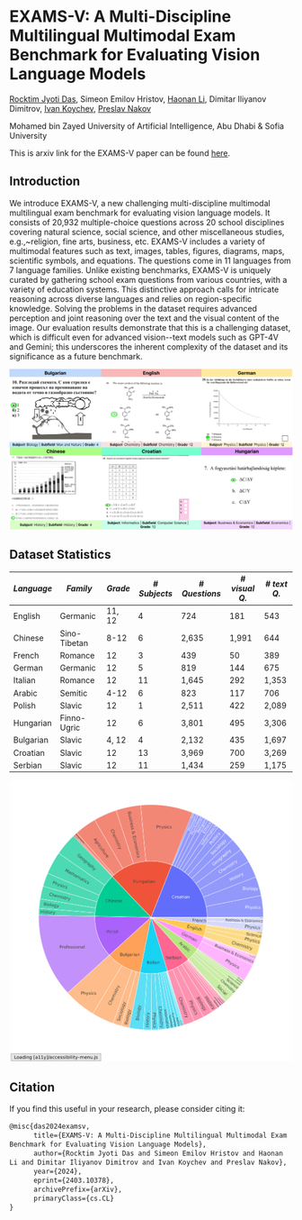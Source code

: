 # EXAMS-V: A Multi-Discipline Multilingual Multimodal Exam Benchmark for Evaluating Vision Language Models

[Rocktim Jyoti Das](https://rocktimjyotidas.github.io/), Simeon Emilov Hristov, [Haonan Li](https://haonan-li.github.io/), Dimitar Iliyanov Dimitrov,  [Ivan Koychev](https://scholar.google.com/citations?user=o5YAI9wAAAAJ&hl=en), [Preslav Nakov](https://mbzuai.ac.ae/study/faculty/preslav-nakov/)

Mohamed bin Zayed University of Artificial Intelligence, Abu Dhabi \& Sofia University

This is arxiv link for the EXAMS-V paper can be found [here](https://arxiv.org/pdf/2403.10378.pdf).

## Introduction
We introduce EXAMS-V, a new challenging multi-discipline multimodal multilingual exam benchmark for evaluating vision language models. It consists of  20,932 multiple-choice questions across 20 school disciplines covering natural science, social science, and other miscellaneous studies, e.g.,~religion, fine arts, business, etc. EXAMS-V includes a variety of multimodal features such as text, images, tables, figures, diagrams, maps, scientific symbols, and equations. The questions come in 11 languages from 7 language families. Unlike existing benchmarks, EXAMS-V is uniquely curated by gathering school exam questions from various countries, with a variety of education systems. This distinctive approach calls for intricate reasoning across diverse languages and relies on region-specific knowledge. Solving the problems in the dataset requires advanced perception and joint reasoning over the text and the visual content of the image. 
Our evaluation results demonstrate that this is a challenging dataset, which is difficult even for advanced vision--text models such as GPT-4V and Gemini; this underscores the inherent complexity of the dataset and its significance as a future benchmark.

![image](./images/language_samples-1.png)

## Dataset Statistics

| *Language* |*Family* | *Grade* | *\# Subjects* | *\# Questions* | *\# visual Q.* | *\# text Q.* |
|-------------------|-----------------|------------------------------------|------------------------------------------|-------------------------------------------|-------------------------------------------|-----------------------------------------|
| English           |  Germanic        | 11, 12                             | 4                                        | 724                                       | 181                                       | 543                                     |
| Chinese           | Sino-Tibetan    | 8-12                               | 6                                        | 2,635                                     | 1,991                                     | 644                                     |
| French            | Romance         | 12                                 | 3                                        | 439                                       | 50                                        | 389                                     |
| German            | Germanic        | 12                                 | 5                                        | 819                                       | 144                                       | 675                                     |
| Italian           | Romance         | 12                                 | 11                                       | 1,645                                     | 292                                       | 1,353                                   |
| Arabic            |  Semitic         | 4-12                               | 6                                        | 823                                       | 117                                       | 706                                     |
| Polish            | Slavic          | 12                                 | 1                                        | 2,511                                     | 422                                       | 2,089                                   |
| Hungarian         | Finno-Ugric     | 12                                 | 6                                        | 3,801                                     | 495                                       | 3,306                                   |
| Bulgarian         |Slavic          | 4, 12                              | 4                                        | 2,132                                     | 435                                       | 1,697                                   |
| Croatian          | Slavic          | 12                                 | 13                                       | 3,969                                     | 700                                       | 3,269                                   |
| Serbian           | Slavic          | 12                                 | 11                                       | 1,434                                     | 259                                       | 1,175                                   |

<!-- ![fig](./images/figure_data_dist-1.png) -->
<div style="text-align: center;">
<img src="./images/figure_data_dist-1.png" alt="Image Description" width="500"/>
</div>

## Citation
If you find this useful in your research, please consider citing it:
```
@misc{das2024examsv,
      title={EXAMS-V: A Multi-Discipline Multilingual Multimodal Exam Benchmark for Evaluating Vision Language Models}, 
      author={Rocktim Jyoti Das and Simeon Emilov Hristov and Haonan Li and Dimitar Iliyanov Dimitrov and Ivan Koychev and Preslav Nakov},
      year={2024},
      eprint={2403.10378},
      archivePrefix={arXiv},
      primaryClass={cs.CL}
}
```